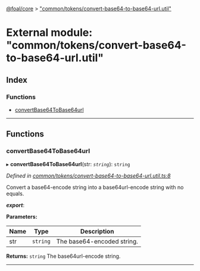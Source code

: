 [@foal/core](../README.md) > ["common/tokens/convert-base64-to-base64-url.util"](../modules/_common_tokens_convert_base64_to_base64_url_util_.md)

# External module: "common/tokens/convert-base64-to-base64-url.util"

## Index

### Functions

* [convertBase64ToBase64url](_common_tokens_convert_base64_to_base64_url_util_.md#convertbase64tobase64url)

---

## Functions

<a id="convertbase64tobase64url"></a>

###  convertBase64ToBase64url

▸ **convertBase64ToBase64url**(str: *`string`*): `string`

*Defined in [common/tokens/convert-base64-to-base64-url.util.ts:8](https://github.com/FoalTS/foal/blob/538afb23/packages/core/src/common/tokens/convert-base64-to-base64-url.util.ts#L8)*

Convert a base64-encode string into a base64url-encode string with no equals.

*__export__*: 

**Parameters:**

| Name | Type | Description |
| ------ | ------ | ------ |
| str | `string` |  The base64-encoded string. |

**Returns:** `string`
The base64url-encode string.

___

